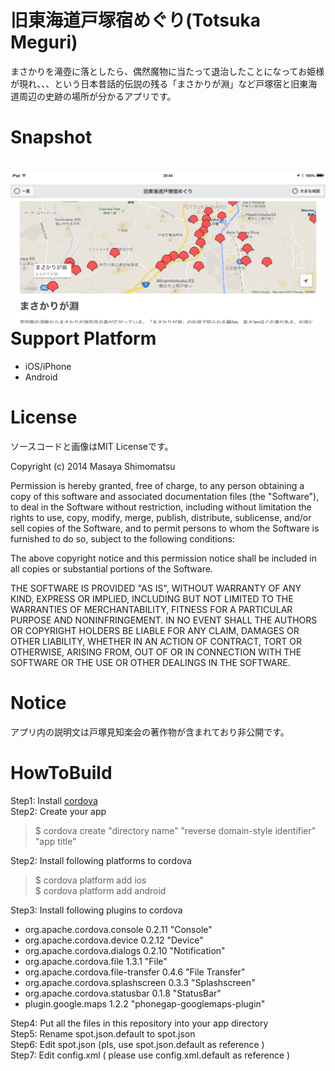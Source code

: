 旧東海道戸塚宿めぐり(Totsuka Meguri)
=======================================

まさかりを滝壺に落としたら、偶然魔物に当たって退治したことになってお姫様が現れ、、、という日本昔話的伝説の残る「まさかりが淵」など戸塚宿と旧東海道周辺の史跡の場所が分かるアプリです。

Snapshot
========
![](snapshots.png?raw=true)
Support Platform
================
 * iOS/iPhone
 * Android

License 
==================================
ソースコードと画像はMIT Licenseです。

Copyright (c) 2014 Masaya Shimomatsu

Permission is hereby granted, free of charge, to any person obtaining a copy of this software and associated documentation files (the "Software"), to deal in the Software without restriction, including without limitation the rights to use, copy, modify, merge, publish, distribute, sublicense, and/or sell copies of the Software, and to permit persons to whom the Software is furnished to do so, subject to the following conditions:

The above copyright notice and this permission notice shall be included in all copies or substantial portions of the Software.

THE SOFTWARE IS PROVIDED "AS IS", WITHOUT WARRANTY OF ANY KIND, EXPRESS OR IMPLIED, INCLUDING BUT NOT LIMITED TO THE WARRANTIES OF MERCHANTABILITY, FITNESS FOR A PARTICULAR PURPOSE AND NONINFRINGEMENT. IN NO EVENT SHALL THE AUTHORS OR COPYRIGHT HOLDERS BE LIABLE FOR ANY CLAIM, DAMAGES OR OTHER LIABILITY, WHETHER IN AN ACTION OF CONTRACT, TORT OR OTHERWISE, ARISING FROM, OUT OF OR IN CONNECTION WITH THE SOFTWARE OR THE USE OR OTHER DEALINGS IN THE SOFTWARE.


Notice
======
アプリ内の説明文は戸塚見知楽会の著作物が含まれており非公開です。

HowToBuild
==========
 
 Step1: Install [cordova](http://cordova.apache.org)  
 Step2: Create your app  
> $ cordova create "directory name" "reverse domain-style identifier" "app title" 

Step2: Install following platforms to cordova  
> $ cordova platform add ios  
> $ cordova platform add android  

Step3: Install following plugins to cordova   
  * org.apache.cordova.console 0.2.11 "Console"
  * org.apache.cordova.device 0.2.12 "Device"
  * org.apache.cordova.dialogs 0.2.10 "Notification"
  * org.apache.cordova.file 1.3.1 "File"
  * org.apache.cordova.file-transfer 0.4.6 "File Transfer"
  * org.apache.cordova.splashscreen 0.3.3 "Splashscreen"
  * org.apache.cordova.statusbar 0.1.8 "StatusBar"
  * plugin.google.maps 1.2.2 "phonegap-googlemaps-plugin"
 
Step4: Put all the files in this repository into your app directory  
Step5: Rename spot.json.default to spot.json  
Step6: Edit spot.json (pls, use spot.json.default as reference )  
Step7: Edit config.xml ( please use config.xml.default as reference )  


